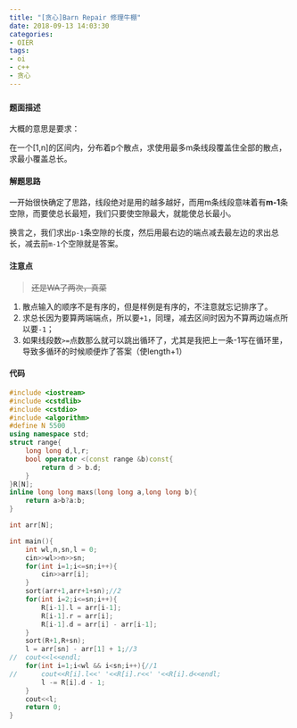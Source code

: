 ```yaml
---
title: "[贪心]Barn Repair 修理牛棚"
date: 2018-09-13 14:03:30
categories:
- OIER
tags:
- oi
- c++
- 贪心
---
```

### 

#### 题面描述

大概的意思是要求：

在一个[1,n]的区间内，分布着p个散点，求使用最多m条线段覆盖住全部的散点，求最小覆盖总长。

#### 解题思路

一开始很快确定了思路，线段绝对是用的越多越好，而用m条线段意味着有**m-1**条空隙，而要使总长最短，我们只要使空隙最大，就能使总长最小。

换言之，我们求出`p-1`条空隙的长度，然后用最右边的端点减去最左边的求出总长，减去前`m-1`个空隙就是答案。

<!--more-->

#### 注意点

 >  ~~还是WA了两次，真菜~~

1. 散点输入的顺序不是有序的，但是样例是有序的，不注意就忘记排序了。
2. 求总长因为要算两端端点，所以要`+1`，同理，减去区间时因为不算两边端点所以要`-1`；
3. 如果线段数`>=`点数那么就可以跳出循环了，尤其是我把上一条-1写在循环里，导致多循环的时候顺便炸了答案（使length+1）

#### 代码

```cpp
#include <iostream>
#include <cstdlib>
#include <cstdio>
#include <algorithm>
#define N 5500
using namespace std;
struct range{
	long long d,l,r;
	bool operator <(const range &b)const{
		return d > b.d;
	}
}R[N];
inline long long maxs(long long a,long long b){
	return a>b?a:b;
}

int arr[N];

int main(){
	int wl,n,sn,l = 0;
	cin>>wl>>n>>sn;
	for(int i=1;i<=sn;i++){
		cin>>arr[i];
	}
	sort(arr+1,arr+1+sn);//2
	for(int i=2;i<=sn;i++){
		R[i-1].l = arr[i-1];
		R[i-1].r = arr[i];	
		R[i-1].d = arr[i] - arr[i-1];
	}
	sort(R+1,R+sn);
	l = arr[sn] - arr[1] + 1;//3
//	cout<<l<<endl;
	for(int i=1;i<wl && i<sn;i++){//1 
//		cout<<R[i].l<<' '<<R[i].r<<' '<<R[i].d<<endl;
		l -= R[i].d - 1;
	}
	cout<<l;
	return 0;
}
```

